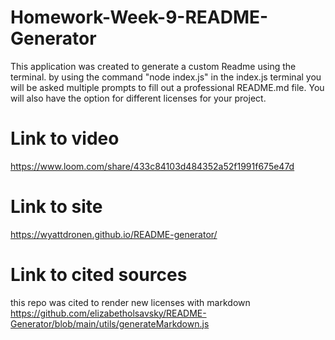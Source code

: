 # Homework-Week-9-README-Generator
This application was created to generate a custom Readme using the terminal. by using the command "node index.js" in the index.js terminal you will be asked multiple prompts to fill out a professional README.md file. You will also have the option for different licenses for your project.


# Link to video
https://www.loom.com/share/433c84103d484352a52f1991f675e47d

# Link to site
https://wyattdronen.github.io/README-generator/

# Link to cited sources
this repo was cited to render new licenses with markdown
 https://github.com/elizabetholsavsky/README-Generator/blob/main/utils/generateMarkdown.js
 

